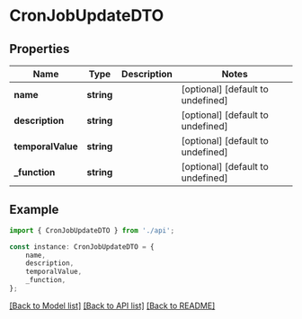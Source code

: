 # CronJobUpdateDTO


## Properties

Name | Type | Description | Notes
------------ | ------------- | ------------- | -------------
**name** | **string** |  | [optional] [default to undefined]
**description** | **string** |  | [optional] [default to undefined]
**temporalValue** | **string** |  | [optional] [default to undefined]
**_function** | **string** |  | [optional] [default to undefined]

## Example

```typescript
import { CronJobUpdateDTO } from './api';

const instance: CronJobUpdateDTO = {
    name,
    description,
    temporalValue,
    _function,
};
```

[[Back to Model list]](../README.md#documentation-for-models) [[Back to API list]](../README.md#documentation-for-api-endpoints) [[Back to README]](../README.md)

